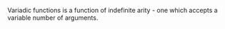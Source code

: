 Variadic functions is a function of indefinite arity - one which accepts a variable number of arguments.
